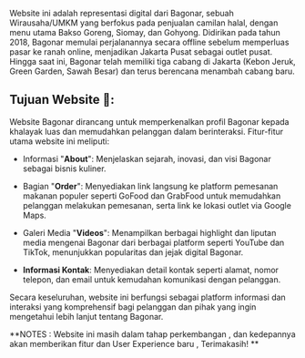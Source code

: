 Website ini adalah representasi digital dari Bagonar, sebuah Wirausaha/UMKM yang berfokus pada penjualan camilan halal, dengan menu utama Bakso Goreng, Siomay, dan Gohyong. Didirikan pada tahun 2018, Bagonar memulai perjalanannya secara offline sebelum memperluas pasar ke ranah online, menjadikan Jakarta Pusat sebagai outlet pusat. Hingga saat ini, Bagonar telah memiliki tiga cabang di Jakarta (Kebon Jeruk, Green Garden, Sawah Besar) dan terus berencana menambah cabang baru.

## Tujuan Website 🎯:

Website Bagonar dirancang untuk memperkenalkan profil Bagonar kepada khalayak luas dan memudahkan pelanggan dalam berinteraksi. Fitur-fitur utama website ini meliputi:

- Informasi "**About**": Menjelaskan sejarah, inovasi, dan visi Bagonar sebagai bisnis kuliner.

- Bagian "**Order**": Menyediakan link langsung ke platform pemesanan makanan populer seperti GoFood dan GrabFood untuk memudahkan pelanggan melakukan pemesanan, serta link ke lokasi outlet via Google Maps.

- Galeri Media "**Videos**": Menampilkan berbagai highlight dan liputan media mengenai Bagonar dari berbagai platform seperti YouTube dan TikTok, menunjukkan popularitas dan jejak digital Bagonar.

- **Informasi Kontak**: Menyediakan detail kontak seperti alamat, nomor telepon, dan email untuk kemudahan komunikasi dengan pelanggan.

Secara keseluruhan, website ini berfungsi sebagai platform informasi dan interaksi yang komprehensif bagi pelanggan dan pihak yang ingin mengetahui lebih lanjut tentang Bagonar.

**NOTES : Website ini  masih dalam tahap perkembangan , dan kedepannya akan memberikan fitur dan User Experience baru , Terimakasih! **
